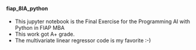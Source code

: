 #### fiap_8IA_python
* This jupyter notebook is the Final Exercise for the Programming AI with Python in FIAP MBA
* This work got A+ grade.
* The  multivariate linear regressor code is my favorite :-)
